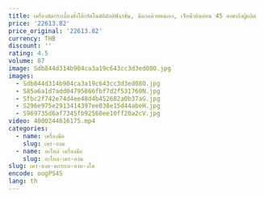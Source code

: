 ```yaml
---
title: เครื่องตัดกระเบื้องตั้งโต๊ะอัตโนมัติมัลติฟังก์ชั่น, มีดกดด้วยตนเอง, เจ็ทน้ําหินอ่อน 45 องศาถึงผู้ผลิต
price: '22613.82'
price_original: '22613.82'
currency: THB
discount: ''
rating: 4.5
volume: 87
image: Sdb844d314b904ca3a19c643cc3d3ed08O.jpg
images:
  - Sdb844d314b904ca3a19c643cc3d3ed08O.jpg
  - S85a6a1d7add04795866fbf7d2f531760N.jpg
  - Sfbc2f742e74d4ee48d4b452682a0b37aG.jpg
  - S296e975e2913414397ee038e15d44abeH.jpg
  - S969735d6af7345fb92560ee10ff20a2cV.jpg
video: 4000244616175.mp4
categories:
  - name: เครื่องมือ
    slug: เคร-องม
  - name: อะไหล่ เครื่องมือ
    slug: อะไหล-เคร-องม
slug: เคร-องต-ดกระเบ-องต-งโต
encode: oogPS4S
lang: th
---
```

  